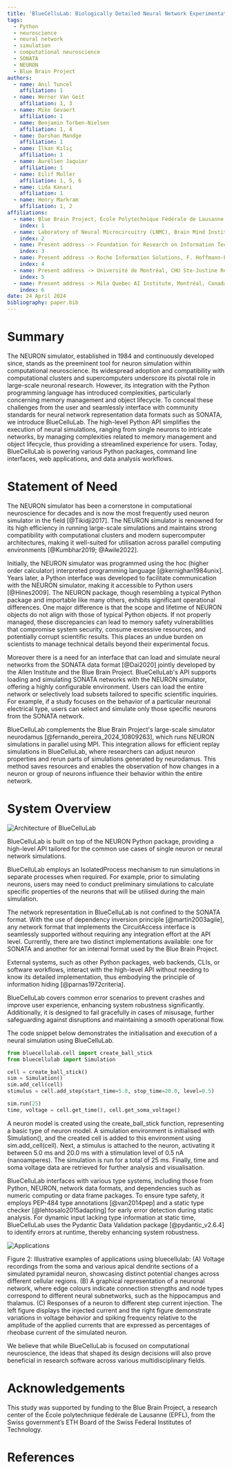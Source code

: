 ```yaml
---
title: 'BlueCelluLab: Biologically Detailed Neural Network Experimentation API'
tags:
  - Python
  - neuroscience
  - neural network
  - simulation
  - computational neuroscience
  - SONATA
  - NEURON
  - Blue Brain Project
authors:
  - name: Anıl Tuncel
    affiliation: 1
  - name: Werner Van Geit
    affiliation: 1, 3
  - name: Mike Gevaert
    affiliation: 1
  - name: Benjamin Torben-Nielsen
    affiliation: 1, 4
  - name: Darshan Mandge
    affiliation: 1
  - name: İlkan Kılıç
    affiliation: 1
  - name: Aurélien Jaquier
    affiliation: 1
  - name: Eilif Muller
    affiliation: 1, 5, 6
  - name: Lida Kanari
    affiliation: 1
  - name: Henry Markram
    affiliation: 1, 2
affiliations:
  - name: Blue Brain Project, École Polytechnique Fédérale de Lausanne (EPFL), Campus Biotech, 1202 Geneva, Switzerland
    index: 1
  - name: Laboratory of Neural Microcircuitry (LNMC), Brain Mind Institute, School of Life Sciences, École Polytechnique Fédérale de Lausanne (EPFL), 1015 Lausanne, Switzerland
    index: 2
  - name: Present address -> Foundation for Research on Information Technologies in Society (IT’IS), Zurich 8004, Switzerland
    index: 3
  - name: Present address -> Roche Information Solutions, F. Hoffmann-La Roche AG, Basel, Switzerland
    index: 4
  - name: Present address -> Université de Montréal, CHU Ste-Justine Research Center (Architectures of Biological Learning Lab), Montréal, Canada
    index: 5
  - name: Present address -> Mila Quebec AI Institute, Montréal, Canada
    index: 6
date: 24 April 2024
bibliography: paper.bib
---
```


# Summary

The NEURON simulator, established in 1984 and continuously developed since, stands as the preeminent tool for neuron simulation within computational neuroscience. Its widespread adoption and compatibility with computational clusters and supercomputers underscore its pivotal role in large-scale neuronal research. However, its integration with the Python programming language has introduced complexities, particularly concerning memory management and object lifecycle. To conceal these challenges from the user and seamlessly interface with community standards for neural network representation data formats such as SONATA, we introduce BlueCelluLab. The high-level Python API simplifies the execution of neural simulations, ranging from single neurons to intricate networks, by managing complexities related to memory management and object lifecycle, thus providing a streamlined experience for users. Today, BlueCelluLab is powering various Python packages, command line interfaces, web applications, and data analysis workflows.

# Statement of Need

The NEURON simulator has been a cornerstone in computational neuroscience for decades and is now the most frequently used neuron simulator in the field [@Tikidji2017]. The NEURON simulator is renowned for its high efficiency in running large-scale simulations and maintains strong compatibility with computational clusters and modern supercomputer architectures, making it well-suited for utilisation across parallel computing environments [@Kumbhar2019; @Awile2022].

Initially, the NEURON simulator was programmed using the hoc (higher order calculator) interpreted programming language [@kernighan1984unix]. Years later, a Python interface was developed to facilitate communication with the NEURON simulator, making it accessible to Python users [@Hines2009]. The NEURON package, though resembling a typical Python package and importable like many others, exhibits significant operational differences. One major difference is that the scope and lifetime of NEURON objects do not align with those of typical Python objects. If not properly managed, these discrepancies can lead to memory safety vulnerabilities that compromise system security, consume excessive resources, and potentially corrupt scientific results. This places an undue burden on scientists to manage technical details beyond their experimental focus.

Moreover there is a need for an interface that can load and simulate neural networks from the SONATA data format [@Dai2020] jointly developed by the Allen Institute and the Blue Brain Project. BlueCelluLab's API supports loading and simulating SONATA networks with the NEURON simulator, offering a highly configurable environment. Users can load the entire network or selectively load subsets tailored to specific scientific inquiries. For example, if a study focuses on the behavior of a particular neuronal electrical type, users can select and simulate only those specific neurons from the SONATA network.

BlueCelluLab complements the Blue Brain Project's large-scale simulator neurodamus [@fernando_pereira_2024_10809263], which runs NEURON simulations in parallel using MPI. This integration allows for efficient replay simulations in BlueCelluLab, where researchers can adjust neuron properties and rerun parts of simulations generated by neurodamus. This method saves resources and enables the observation of how changes in a neuron or group of neurons influence their behavior within the entire network.

# System Overview

![Architecture of BlueCelluLab](figures/bluecellulab-system-overview.png)

BlueCelluLab is built on top of the NEURON Python package, providing a high-level API tailored for the common use cases of single neuron or neural network simulations.

BlueCelluLab employs an IsolatedProcess mechanism to run simulations in separate processes when required. For example, prior to simulating neurons, users may need to conduct preliminary simulations to calculate specific properties of the neurons that will be utilised during the main simulation.

The network representation in BlueCelluLab is not confined to the SONATA format. With the use of dependency inversion principle [@martin2003agile], any network format that implements the CircuitAccess interface is seamlessly supported without requiring any integration effort at the API level. Currently, there are two distinct implementations available: one for SONATA and another for an internal format used by the Blue Brain Project.

External systems, such as other Python packages, web backends, CLIs, or software workflows, interact with the high-level API without needing to know its detailed implementation, thus embodying the principle of information hiding [@parnas1972criteria].

BlueCelluLab covers common error scenarios to prevent crashes and improve user experience, enhancing system robustness significantly. Additionally, it is designed to fail gracefully in cases of misusage, further safeguarding against disruptions and maintaining a smooth operational flow.

The code snippet below demonstrates the initialisation and execution of a neural simulation using BlueCelluLab.

```python
from bluecellulab.cell import create_ball_stick
from bluecellulab import Simulation

cell = create_ball_stick()
sim = Simulation()
sim.add_cell(cell)
stimulus = cell.add_step(start_time=5.0, stop_time=20.0, level=0.5)

sim.run(25)
time, voltage = cell.get_time(), cell.get_soma_voltage()
```

A neuron model is created using the create_ball_stick function, representing a basic type of neuron model. A simulation environment is initialised with Simulation(), and the created cell is added to this environment using sim.add_cell(cell). Next, a stimulus is attached to the neuron, activating it between 5.0 ms and 20.0 ms with a stimulation level of 0.5 nA (nanoamperes). The simulation is run for a total of 25 ms. Finally, time and soma voltage data are retrieved for further analysis and visualisation.

BlueCelluLab interfaces with various type systems, including those from Python, NEURON, network data formats, and dependencies such as numeric computing or data frame packages. To ensure type safety, it employs PEP-484 type annotations [@van2014pep] and a static type checker [@lehtosalo2015adapting] for early error detection during static analysis. For dynamic input lacking type information at static time, BlueCelluLab uses the Pydantic Data Validation package [@pydantic_v2.6.4] to identify errors at runtime, thereby enhancing system robustness.


![Applications](figures/use-case-plot.png)

Figure 2: Illustrative examples of applications using bluecellulab: (A) Voltage recordings from the soma and various apical dendrite sections of a simulated pyramidal neuron, showcasing distinct potential changes across different cellular regions. (B) A graphical representation of a neuronal network, where edge colours indicate connection strengths and node types correspond to different neural subnetworks, such as the hippocampus and thalamus. (C) Responses of a neuron to different step current injection. The left figure displays the injected current and the right figure demonstrate variations in voltage behavior and spiking frequency relative to the amplitude of the applied currents that are expressed as percentages of rheobase current of the simulated neuron.

We believe that while BlueCelluLab is focused on computational neuroscience, the ideas that shaped its design decisions will also prove beneficial in research software across various multidisciplinary fields.

# Acknowledgements
This study was supported by funding to the Blue Brain Project, a research center of the École polytechnique fédérale de Lausanne (EPFL), from the Swiss government’s ETH Board of the Swiss Federal Institutes of Technology.

# References
